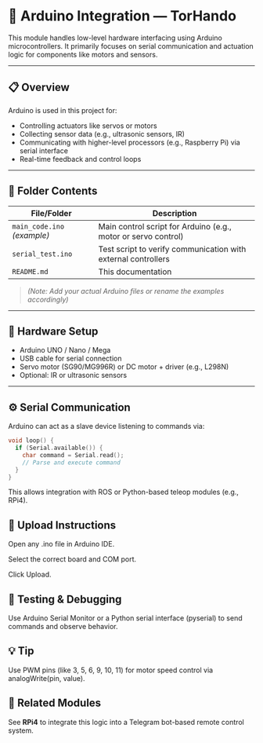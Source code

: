# 🔌 Arduino Integration — TorHando

This module handles low-level hardware interfacing using Arduino microcontrollers. It primarily focuses on serial communication and actuation logic for components like motors and sensors.

---

## 📋 Overview

Arduino is used in this project for:
- Controlling actuators like servos or motors
- Collecting sensor data (e.g., ultrasonic sensors, IR)
- Communicating with higher-level processors (e.g., Raspberry Pi) via serial interface
- Real-time feedback and control loops

---

## 🧰 Folder Contents

| File/Folder        | Description |
|--------------------|-------------|
| `main_code.ino` *(example)* | Main control script for Arduino (e.g., motor or servo control) |
| `serial_test.ino` | Test script to verify communication with external controllers |
| `README.md`        | This documentation |

> *(Note: Add your actual Arduino files or rename the examples accordingly)*

---

## 🔌 Hardware Setup

- Arduino UNO / Nano / Mega
- USB cable for serial connection
- Servo motor (SG90/MG996R) or DC motor + driver (e.g., L298N)
- Optional: IR or ultrasonic sensors

---

## ⚙️ Serial Communication

Arduino can act as a slave device listening to commands via:
```cpp
void loop() {
  if (Serial.available()) {
    char command = Serial.read();
    // Parse and execute command
  }
}
```

This allows integration with ROS or Python-based teleop modules (e.g., RPi4).

## 🚀 Upload Instructions
Open any .ino file in Arduino IDE.

Select the correct board and COM port.

Click Upload.

## 🧪 Testing & Debugging
Use Arduino Serial Monitor or a Python serial interface (pyserial) to send commands and observe behavior.

## 💡 Tip
Use PWM pins (like 3, 5, 6, 9, 10, 11) for motor speed control via analogWrite(pin, value).

## 📎 Related Modules
See **RPi4** to integrate this logic into a Telegram bot-based remote control system.